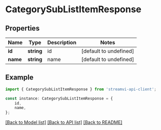 # CategorySubListItemResponse


## Properties

Name | Type | Description | Notes
------------ | ------------- | ------------- | -------------
**id** | **string** | id | [default to undefined]
**name** | **string** | name | [default to undefined]

## Example

```typescript
import { CategorySubListItemResponse } from 'streamvi-api-client';

const instance: CategorySubListItemResponse = {
    id,
    name,
};
```

[[Back to Model list]](../README.md#documentation-for-models) [[Back to API list]](../README.md#documentation-for-api-endpoints) [[Back to README]](../README.md)
